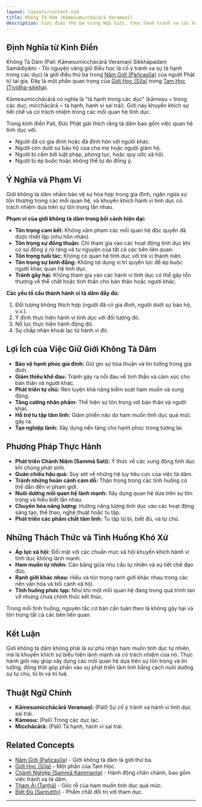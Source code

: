```yaml
---
layout: layouts/content.njk
title: Không Tà Dâm (Kāmesumicchācārā Veramaṇī)
description: Giới điều thứ ba trong Ngũ Giới, thực hành tránh xa các hành vi tình dục sai trái, phát triển tiết chế và tôn trọng trong các mối quan hệ.
---
```


## Định Nghĩa từ Kinh Điển

Không Tà Dâm (Pali: Kāmesumicchācārā Veramaṇī Sikkhāpadaṃ Samādiyāmi - Tôi nguyện vâng giữ điều học là cố ý tránh xa sự tà hạnh trong các dục) là giới điều thứ ba trong [Năm Giới (Pañcasīla)](/content/ngu-gioi/) của người Phật tử tại gia. Đây là một phần quan trọng của [Giới Học (Sīla)](/content/gioi-hoc/) trong [Tam Học (Tividha-sikkha)](/content/tam-hoc/).

Kāmesumicchācārā có nghĩa là "tà hạnh trong các dục" (kāmesu = trong các dục; micchācārā = tà hạnh, hành vi sai trái). Giới này khuyến khích sự tiết chế và có trách nhiệm trong các mối quan hệ tình dục.

Trong kinh điển Pali, Đức Phật giải thích rằng tà dâm bao gồm việc quan hệ tình dục với:
- Người đã có gia đình hoặc đã đính hôn với người khác.
- Người còn dưới sự bảo hộ của cha mẹ hoặc người giám hộ.
- Người bị cấm bởi luật pháp, phong tục, hoặc quy ước xã hội.
- Người bị ép buộc hoặc không thể tự do đồng ý.

## Ý Nghĩa và Phạm Vi

Giới không tà dâm nhằm bảo vệ sự hòa hợp trong gia đình, ngăn ngừa sự tổn thương trong các mối quan hệ, và khuyến khích hành vi tình dục có trách nhiệm dựa trên sự tôn trọng lẫn nhau.

**Phạm vi của giới không tà dâm trong bối cảnh hiện đại:**
- **Tôn trọng cam kết:** Không xâm phạm các mối quan hệ độc quyền đã được thiết lập (như hôn nhân).
- **Tôn trọng sự đồng thuận:** Chỉ tham gia vào các hoạt động tình dục khi có sự đồng ý rõ ràng và tự nguyện của tất cả các bên liên quan.
- **Tôn trọng tuổi tác:** Không có quan hệ tình dục với trẻ vị thành niên.
- **Tôn trọng sự bình đẳng:** Không lợi dụng vị trí quyền lực để ép buộc người khác quan hệ tình dục.
- **Tránh gây hại:** Không tham gia vào các hành vi tình dục có thể gây tổn thương về thể chất hoặc tinh thần cho bản thân hoặc người khác.

**Các yếu tố cấu thành hành vi tà dâm đầy đủ:**
1. Đối tượng không thích hợp (người đã có gia đình, người dưới sự bảo hộ, v.v.).
2. Ý định thực hiện hành vi tình dục với đối tượng đó.
3. Nỗ lực thực hiện hành động đó.
4. Sự chấp nhận khoái lạc từ hành vi đó.

## Lợi Ích của Việc Giữ Giới Không Tà Dâm

- **Bảo vệ hạnh phúc gia đình:** Giữ gìn sự hòa thuận và tin tưởng trong gia đình.
- **Giảm thiểu khổ đau:** Tránh gây ra nỗi đau về tinh thần và cảm xúc cho bản thân và người khác.
- **Phát triển tự chủ:** Rèn luyện khả năng kiểm soát ham muốn và xung động.
- **Tăng cường nhân phẩm:** Thể hiện sự tôn trọng với bản thân và người khác.
- **Hỗ trợ tu tập tâm linh:** Giảm phiền não do ham muốn tình dục quá mức gây ra.
- **Tạo nghiệp lành:** Xây dựng nền tảng cho hạnh phúc trong tương lai.

## Phương Pháp Thực Hành

- **Phát triển Chánh Niệm (Sammā Sati):** Ý thức về các xung động tình dục khi chúng phát sinh.
- **Quán chiếu hậu quả:** Suy xét về những hệ lụy tiêu cực của việc tà dâm.
- **Tránh những hoàn cảnh cám dỗ:** Thận trọng trong các tình huống có thể dẫn đến vi phạm giới.
- **Nuôi dưỡng mối quan hệ lành mạnh:** Xây dựng quan hệ dựa trên sự tôn trọng và hiểu biết lẫn nhau.
- **Chuyển hóa năng lượng:** Hướng năng lượng tình dục vào các hoạt động sáng tạo, thể thao, nghệ thuật hoặc tu tập.
- **Phát triển các phẩm chất tâm linh:** Tu tập từ bi, biết đủ, và tự chủ.

## Những Thách Thức và Tình Huống Khó Xử

- **Áp lực xã hội:** Đối mặt với các chuẩn mực xã hội khuyến khích hành vi tình dục không lành mạnh.
- **Ham muốn tự nhiên:** Cân bằng giữa nhu cầu tự nhiên và sự tiết chế đạo đức.
- **Ranh giới khác nhau:** Hiểu và tôn trọng ranh giới khác nhau trong các nền văn hóa và bối cảnh xã hội.
- **Tình huống phức tạp:** Như khi một mối quan hệ đang trong quá trình tan vỡ nhưng chưa chính thức kết thúc.

Trong mỗi tình huống, nguyên tắc cơ bản cần tuân theo là không gây hại và tôn trọng tất cả các bên liên quan.

## Kết Luận

Giới không tà dâm không phải là sự phủ nhận ham muốn tình dục tự nhiên, mà là khuyến khích sự biểu hiện lành mạnh và có trách nhiệm của nó. Thực hành giới này giúp xây dựng các mối quan hệ dựa trên sự tôn trọng và tin tưởng, đồng thời góp phần vào sự phát triển tâm linh bằng cách nuôi dưỡng sự tự chủ, từ bi và trí tuệ.

## Thuật Ngữ Chính

- **Kāmesumicchācārā Veramaṇī:** (Pali) Sự cố ý tránh xa hành vi tình dục sai trái.
- **Kāmesu:** (Pali) Trong các dục lạc.
- **Micchācārā:** (Pali) Tà hạnh, hành vi sai trái.

## Related Concepts

- [Năm Giới (Pañcasīla)](/content/ngu-gioi/) - Giới không tà dâm là giới thứ ba.
- [Giới Học (Sīla)](/content/gioi-hoc/) - Một phần của Tam Học.
- [Chánh Nghiệp (Sammā Kammanta)](/content/chanh-nghiep/) - Hành động chân chánh, bao gồm việc tránh xa tà dâm.
- [Tham Ái (Taṇhā)](/content/tham-ai/) - Gốc rễ của ham muốn tình dục quá mức.
- [Biết Đủ (Santutthi)](/content/biet-du/) - Phẩm chất đối trị với tham dục.

--- 